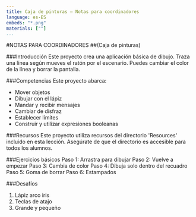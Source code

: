 ```yaml
---
title: Caja de pinturas — Notas para coordinadores
language: es-ES
embeds: "*.png"
materials: [""]
...
```


#NOTAS PARA COORDINADORES
##(Caja de pinturas)

###Introducción
Este proyecto crea una aplicación básica de dibujo. Traza una línea según mueves el ratón por el escenario. Puedes cambiar el color de la línea y borrar la pantalla.

###Competencias
Este proyecto abarca:
* Mover objetos
* Dibujar con el lápiz
* Mandar y recibir mensajes
* Cambiar de disfraz
* Establecer límites
* Construir y utilizar expresiones booleanas

###Recursos
Este proyecto utiliza recursos del directorio 'Resources' incluido en esta lección. Asegúrate de que el directorio es accesible para todos los alumnos.

###Ejercicios básicos
Paso 1: Arrastra para dibujar
Paso 2: Vuelve a empezar
Paso 3: Cambia de color
Paso 4: Dibuja solo dentro del recuadro
Paso 5: Goma de borrar
Paso 6: Estampados

###Desafíos
1. Lápiz arco iris 
2. Teclas de atajo
3. Grande y pequeño
